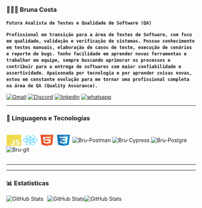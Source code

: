 ### 👩🏻‍💻 Bruna Costa

**`Futura Analista de Testes e Qualidade de Software (QA)`**

**`Profissional em transição para a área de Testes de Software, com foco em qualidade, validação e verificação de sistemas. Possuo conhecimento em testes manuais, elaboração de casos de teste, execução de cenários e reporte de bugs. Tenho facilidade em aprender novas ferramentas e trabalhar em equipe, sempre buscando aprimorar os processos e contribuir para a entrega de softwares com maior confiabilidade e assertividade.
 Apaixonada por tecnologia e por aprender coisas novas, estou em constante evolução para me tornar uma profissional completa na área de QA (Quality Assurance). `**

<div aling="center"> 

 [![Gmail](https://img.shields.io/badge/gmail-6272a4?style=for-the-badge&logo=gmail&logoColor=ffffff)](mailto:bantonellodj@gmail.com)
 [![Discord](https://img.shields.io/badge/discord-6272a4?style=for-the-badge&logo=discord&logoColor=ffffff)](https://discord.gg/8WyFPxZ9)
 [![linkedin](https://img.shields.io/badge/linkedin-6272a4?style=for-the-badge&logo=linkedin&logoColor=ffffff)](www.linkedin.com/in/bruna-costa-057b4b237)
 [![whatsapp](https://img.shields.io/badge/whatsapp-6272a4?style=for-the-badge&logo=whatsapp&logoColor=ffffff)](https://wa.me/message/RQN5WX22LVIRG1)
 
 
</div>

 ---
   ### 🤖 Linguagens e Tecnologias

<div style="display: inline_block"><br>
  <img align="center" alt="Bru-Js" height="30" width="40" src="https://raw.githubusercontent.com/devicons/devicon/master/icons/javascript/javascript-plain.svg">
  <img align="center" alt="Bru-React" height="30" width="40" src="https://raw.githubusercontent.com/devicons/devicon/master/icons/react/react-original.svg">
  <img align="center" alt="Bru-HTML" height="30" width="40" src="https://raw.githubusercontent.com/devicons/devicon/master/icons/html5/html5-original.svg">
  <img align="center" alt="Bru-CSS" height="30" width="40" src="https://raw.githubusercontent.com/devicons/devicon/master/icons/css3/css3-original.svg">
  <img align="center" alt="Bru-Postman" height="30" width="40" src="https://cdn.jsdelivr.net/gh/devicons/devicon@latest/icons/postman/postman-original.svg">
  <img align="center" alt="Bru-Cypress" height="30" width="40" src="https://cdn.jsdelivr.net/gh/devicons/devicon@latest/icons/cypressio/cypressio-plain.svg">
  <img align="center" alt="Bru-Postgre" height="30" width="40" src="https://cdn.jsdelivr.net/gh/devicons/devicon@latest/icons/postgresql/postgresql-original.svg"/>
  <img align="center" alt="Bru-git" height="30" width="40" src="https://cdn.jsdelivr.net/gh/devicons/devicon@latest/icons/git/git-original.svg"/>

</div></br>

---
---
### 📊 Estatísticas

<p>
  <img 
    align="left" 
    alt="GitHub Stats" 
    height="200" 
    style="padding-right: 10px;" 
    src="http://github-profile-summary-cards.vercel.app/api/cards/stats?username=bru-costa&theme=dracula" 
  />

<img 
      align="left" 
      alt="GitHub Stats" 
      height="200" 
      src="http://github-profile-summary-cards.vercel.app/api/cards/repos-per-language?username=bru-costa&theme=dracula" 
  />

  <img 
      align="left" 
      alt="GitHub Stats" 
      height="200" 
      src="http://github-profile-summary-cards.vercel.app/api/cards/productive-time?username=bru-costa&theme=dracula&utcOffset=8)" 
  />

</p>
